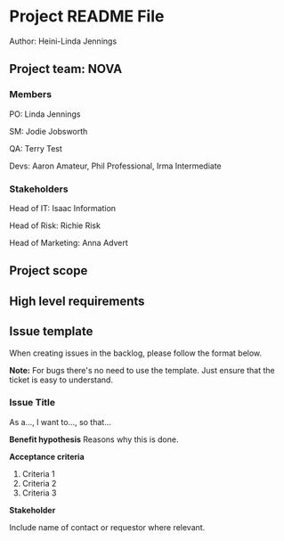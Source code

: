 # Project README File
Author: Heini-Linda Jennings

## Project team: NOVA
### Members
PO: Linda Jennings

SM: Jodie Jobsworth

QA: Terry Test

Devs: Aaron Amateur, Phil Professional, Irma Intermediate

### Stakeholders
Head of IT: Isaac Information

Head of Risk: Richie Risk

Head of Marketing: Anna Advert

## Project scope

## High level requirements

## Issue template
When creating issues in the backlog, please follow the format below. 

**Note:** For bugs there's no need to use the template. Just ensure that the ticket is easy to understand.
### Issue Title
As a..., I want to..., so that...

**Benefit hypothesis**
Reasons why this is done.

**Acceptance criteria**

1. Criteria 1
2. Criteria 2
3. Criteria 3

**Stakeholder**

Include name of contact or requestor where relevant.
